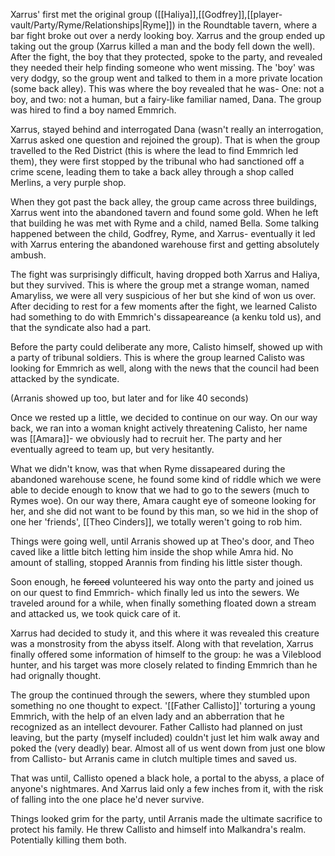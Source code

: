 Xarrus' first met the original group ([[Haliya]],[[Godfrey]],[[player-vault/Party/Ryme/Relationships|Ryme]]) in the Roundtable tavern, where a bar fight broke out over a nerdy looking boy. Xarrus and the group ended up taking out the group (Xarrus killed a man and the body fell down the well). After the fight, the boy that they protected, spoke to the party, and revealed they needed their help finding someone who went missing. The 'boy' was very dodgy, so the group went and talked to them in a more private location (some back alley). This was where the boy revealed that he was- One: not a boy, and two: not a human, but a fairy-like familiar named, Dana. The group was hired to find a boy named Emmrich.

Xarrus, stayed behind and interrogated Dana (wasn't really an interrogation, Xarrus asked one question and rejoined the group). That is when the group travelled to the Red District (this is where the lead to find Emmrich led them), they were first stopped by the tribunal who had sanctioned off a crime scene, leading them to take a back alley through a shop called Merlins, a very purple shop.

When they got past the back alley, the group came across three buildings, Xarrus went into the abandoned tavern and found some gold. When he left that building he was met with Ryme and a child, named Bella. Some talking happened between the child, Godfrey, Ryme, and Xarrus- eventually it led with Xarrus entering the abandoned warehouse first and getting absolutely ambush.

The fight was surprisingly difficult, having dropped both Xarrus and Haliya, but they survived. This is where the group met a strange woman, named Amaryliss, we were all very suspicious of her but she kind of won us over. After deciding to rest for a few moments after the fight, we learned Calisto had something to do with Emmrich's dissapeareance (a kenku told us), and that the syndicate also had a part.

Before the party could deliberate any more, Calisto himself, showed up with a party of tribunal soldiers. This is where the group learned Calisto was looking for Emmrich as well, along with the news that the council had been attacked by the syndicate. 

(Arranis showed up too, but later and for like 40 seconds)

Once we rested up a little, we decided to continue on our way. On our way back, we ran into a woman knight actively threatening Calisto, her name was [[Amara]]- we obviously had to recruit her.  The party and her eventually agreed to team up, but very hesitantly.

What we didn't know, was that when Ryme dissapeared during the abandoned warehouse scene, he found some kind of riddle which we were able to decide enough to know that we had to go to the sewers (much to Rymes woe). On our way there, Amara caught eye of someone looking for her, and she did not want to be found by this man, so we hid in the shop of one her 'friends', [[Theo Cinders]], we totally weren't going to rob him.

Things were going well, until Arranis showed up at Theo's door, and Theo caved like a little bitch letting him inside the shop while Amra hid. No amount of stalling, stopped Arannis from finding his little sister though.

Soon enough, he ~~forced~~ volunteered his way onto the party and joined us on our quest to find Emmrich- which finally led us into the sewers.  We traveled around for a while, when finally something floated down a stream and attacked us, we took quick care of it.

Xarrus had decided to study it, and this where it was revealed this creature was a monstrosity from the abyss itself. Along with that revelation, Xarrus finally offered some information of himself to the group: he was a Vileblood hunter, and his target was more closely related to finding Emmrich than he had orignally thought.

The group the continued through the sewers, where they stumbled upon something no one thought to expect. '[[Father Callisto]]' torturing a young Emmrich, with the help of an elven lady and an abberration that he recognized as an intellect devourer. Father Callisto had planned on just leaving, but the party (myself included) couldn't just let him walk away and poked the (very deadly) bear. Almost all of us went down from just one blow from Callisto- but Arranis came in clutch multiple times and saved us.

That was until, Callisto opened a black hole, a portal to the abyss, a place of anyone's nightmares. And Xarrus laid only a few inches from it, with the risk of falling into the one place he'd never survive.

Things looked grim for the party, until Arranis made the ultimate sacrifice to protect his family. He threw Callisto and himself into Malkandra's realm. Potentially killing them both.